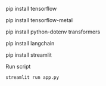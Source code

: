 pip install tensorflow

pip install tensorflow-metal

pip install python-dotenv transformers

pip install langchain

pip install streamlit

Run script

```sh
streamlit run app.py
```

